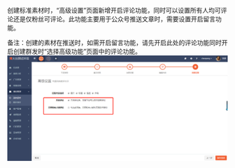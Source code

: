 创建标准素材时，“高级设置”页面新增开启评论功能，同时可以设置所有人均可评论还是仅粉丝可评论。此功能主要用于公众号推送文章时，需要设置开启留言功能。

备注：创建的素材在推送时，如需开启留言功能，请先开启此处的评论功能同时开启创建群发时“选择高级功能”页面中的评论功能。![](/assets/1519703555%281%29.jpg)

